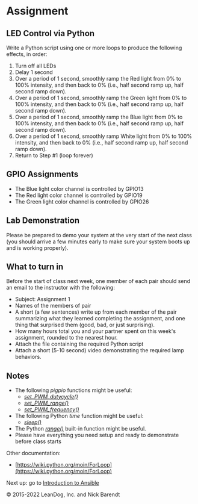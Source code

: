 # Assignment

## LED Control via Python

Write a Python script using one or more loops to produce the following effects, in order:

1. Turn off all LEDs
1. Delay 1 second
1. Over a period of 1 second, smoothly ramp the Red light from 0% to 100% intensity, and then back to 0% (i.e., half second ramp up, half second ramp down). 
1. Over a period of 1 second, smoothly ramp the Green light from 0% to 100% intensity, and then back to 0% (i.e., half second ramp up, half second ramp down). 
1. Over a period of 1 second, smoothly ramp the Blue light from 0% to 100% intensity, and then back to 0% (i.e., half second ramp up, half second ramp down). 
1. Over a period of 1 second, smoothly ramp White light from 0% to 100% intensity, and then back to 0% (i.e., half second ramp up, half second ramp down). 
1. Return to Step #1 (loop forever)

## GPIO Assignments

* The Blue light color channel is controlled by GPIO13
* The Red light color channel is controlled by GPIO19
* The Green light color channel is controlled by GPIO26

## Lab Demonstration

Please be prepared to demo your system at the very start of the next class (you should arrive a few minutes early to make sure your system boots up and is working properly).

## What to turn in

Before the start of class next week, one member of each pair should send an email to the instructor with the following:

* Subject:  Assignment 1
* Names of the members of pair
* A short (a few sentences) write up from each member of the pair summarizing what they learned completing the assignment, and one thing that surprised them (good, bad, or just surprising).
* How many hours total you and your partner spent on this week's assignment, rounded to the nearest hour.
* Attach the file containing the required Python script
* Attach a short (5-10 second) video demonstrating the required lamp behaviors.


## Notes

* The following *pigpio* functions might be useful:
  * [_set_PWM_dutycycle()_](http://abyz.me.uk/rpi/pigpio/python.html#set_PWM_dutycycle)
  * [_set_PWM_range()_](http://abyz.me.uk/rpi/pigpio/python.html#set_PWM_range)
  * [_set_PWM_frequency()_](http://abyz.me.uk/rpi/pigpio/python.html#set_PWM_frequency)
* The following Python *time* function might be useful:
  * [_sleep()_](https://docs.python.org/3.5/library/time.html#time.sleep)
* The Python [_range()_](https://docs.python.org/3.5/library/functions.html#func-range) built-in function might be useful.
* Please have everything you need setup and ready to demonstrate before class starts

Other documentation:

* [https://wiki.python.org/moin/ForLoop](https://wiki.python.org/moin/ForLoop)

Next up: go to [Introduction to Ansible](../01.8_Ansible_Introduction/README.md)

&copy; 2015-2022 LeanDog, Inc. and Nick Barendt
